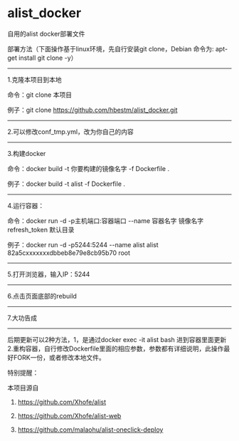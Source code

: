 # alist_docker
自用的alist docker部署文件

部署方法（下面操作基于linux环境，先自行安装git clone，Debian 命令为: apt-get install git clone -y）

--------------------------------------------------------------------------------------------------
1.克隆本项目到本地

命令：git clone 本项目

例子：git clone https://github.com/hbestm/alist_docker.git

--------------------------------------------------------------------------------------------------
2.可以修改conf_tmp.yml，改为你自己的内容

--------------------------------------------------------------------------------------------------
3.构建docker

命令：docker build -t 你要构建的镜像名字 -f Dockerfile .

例子：docker build -t alist -f Dockerfile .

--------------------------------------------------------------------------------------------------
4.运行容器：

命令：docker run -d -p主机端口:容器端口  --name 容器名字 镜像名字 refresh_token 默认目录

例子：docker run -d -p5244:5244 --name alist alist  82a5cxxxxxxxdbbeb8e79e8cb95b70 root

--------------------------------------------------------------------------------------------------
5.打开浏览器，输入IP：5244

--------------------------------------------------------------------------------------------------

6.点击页面底部的rebuild

--------------------------------------------------------------------------------------------------

7.大功告成

--------------------------------------------------------------------------------------------------

后期更新可以2种方法，1，是通过docker exec -it alist bash 进到容器里面更新 2.重构容器，自行修改Dockerfile里面的相应参数，参数都有详细说明，此操作最好FORK一份，或者修改本地文件。



特别提醒：

本项目源自

1. https://github.com/Xhofe/alist

2. https://github.com/Xhofe/alist-web

3. https://github.com/malaohu/alist-oneclick-deploy
